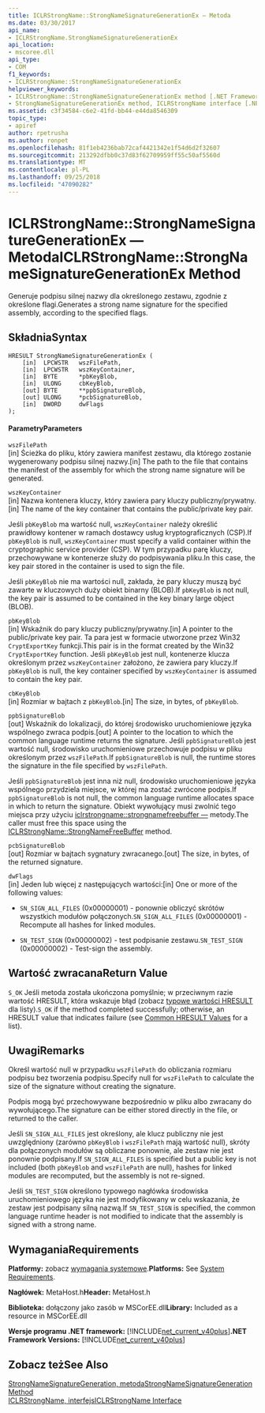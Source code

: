 ```yaml
---
title: ICLRStrongName::StrongNameSignatureGenerationEx — Metoda
ms.date: 03/30/2017
api_name:
- ICLRStrongName.StrongNameSignatureGenerationEx
api_location:
- mscoree.dll
api_type:
- COM
f1_keywords:
- ICLRStrongName::StrongNameSignatureGenerationEx
helpviewer_keywords:
- ICLRStrongName::StrongNameSignatureGenerationEx method [.NET Framework hosting]
- StrongNameSignatureGenerationEx method, ICLRStrongName interface [.NET Framework hosting]
ms.assetid: c3f34584-c6e2-41fd-bb44-e44da8546309
topic_type:
- apiref
author: rpetrusha
ms.author: ronpet
ms.openlocfilehash: 81f1eb4236bab72caf4421342e1f54d6d2f32607
ms.sourcegitcommit: 213292dfbb0c37d83f62709959ff55c50af5560d
ms.translationtype: MT
ms.contentlocale: pl-PL
ms.lasthandoff: 09/25/2018
ms.locfileid: "47090282"
---
```

# <a name="iclrstrongnamestrongnamesignaturegenerationex-method"></a><span data-ttu-id="62351-102">ICLRStrongName::StrongNameSignatureGenerationEx — Metoda</span><span class="sxs-lookup"><span data-stu-id="62351-102">ICLRStrongName::StrongNameSignatureGenerationEx Method</span></span>
<span data-ttu-id="62351-103">Generuje podpisu silnej nazwy dla określonego zestawu, zgodnie z określone flagi.</span><span class="sxs-lookup"><span data-stu-id="62351-103">Generates a strong name signature for the specified assembly, according to the specified flags.</span></span>  
  
## <a name="syntax"></a><span data-ttu-id="62351-104">Składnia</span><span class="sxs-lookup"><span data-stu-id="62351-104">Syntax</span></span>  
  
```  
HRESULT StrongNameSignatureGenerationEx (  
    [in]  LPCWSTR   wszFilePath,  
    [in]  LPCWSTR   wszKeyContainer,  
    [in]  BYTE      *pbKeyBlob,  
    [in]  ULONG     cbKeyBlob,  
    [out] BYTE      **ppbSignatureBlob,  
    [out] ULONG     *pcbSignatureBlob,  
    [in]  DWORD     dwFlags  
);  
```  
  
#### <a name="parameters"></a><span data-ttu-id="62351-105">Parametry</span><span class="sxs-lookup"><span data-stu-id="62351-105">Parameters</span></span>  
 `wszFilePath`  
 <span data-ttu-id="62351-106">[in] Ścieżka do pliku, który zawiera manifest zestawu, dla którego zostanie wygenerowany podpisu silnej nazwy.</span><span class="sxs-lookup"><span data-stu-id="62351-106">[in] The path to the file that contains the manifest of the assembly for which the strong name signature will be generated.</span></span>  
  
 `wszKeyContainer`  
 <span data-ttu-id="62351-107">[in] Nazwa kontenera kluczy, który zawiera pary kluczy publiczny/prywatny.</span><span class="sxs-lookup"><span data-stu-id="62351-107">[in] The name of the key container that contains the public/private key pair.</span></span>  
  
 <span data-ttu-id="62351-108">Jeśli `pbKeyBlob` ma wartość null, `wszKeyContainer` należy określić prawidłowy kontener w ramach dostawcy usług kryptograficznych (CSP).</span><span class="sxs-lookup"><span data-stu-id="62351-108">If `pbKeyBlob` is null, `wszKeyContainer` must specify a valid container within the cryptographic service provider (CSP).</span></span> <span data-ttu-id="62351-109">W tym przypadku parę kluczy, przechowywane w kontenerze służy do podpisywania pliku.</span><span class="sxs-lookup"><span data-stu-id="62351-109">In this case, the key pair stored in the container is used to sign the file.</span></span>  
  
 <span data-ttu-id="62351-110">Jeśli `pbKeyBlob` nie ma wartości null, zakłada, że pary kluczy muszą być zawarte w kluczowych duży obiekt binarny (BLOB).</span><span class="sxs-lookup"><span data-stu-id="62351-110">If `pbKeyBlob` is not null, the key pair is assumed to be contained in the key binary large object (BLOB).</span></span>  
  
 `pbKeyBlob`  
 <span data-ttu-id="62351-111">[in] Wskaźnik do pary kluczy publiczny/prywatny.</span><span class="sxs-lookup"><span data-stu-id="62351-111">[in] A pointer to the public/private key pair.</span></span> <span data-ttu-id="62351-112">Ta para jest w formacie utworzone przez Win32 `CryptExportKey` funkcji.</span><span class="sxs-lookup"><span data-stu-id="62351-112">This pair is in the format created by the Win32 `CryptExportKey` function.</span></span> <span data-ttu-id="62351-113">Jeśli `pbKeyBlob` jest null, kontenerze klucza określonym przez `wszKeyContainer` założono, że zawiera pary kluczy.</span><span class="sxs-lookup"><span data-stu-id="62351-113">If `pbKeyBlob` is null, the key container specified by `wszKeyContainer` is assumed to contain the key pair.</span></span>  
  
 `cbKeyBlob`  
 <span data-ttu-id="62351-114">[in] Rozmiar w bajtach z `pbKeyBlob`.</span><span class="sxs-lookup"><span data-stu-id="62351-114">[in] The size, in bytes, of `pbKeyBlob`.</span></span>  
  
 `ppbSignatureBlob`  
 <span data-ttu-id="62351-115">[out] Wskaźnik do lokalizacji, do której środowisko uruchomieniowe języka wspólnego zwraca podpis.</span><span class="sxs-lookup"><span data-stu-id="62351-115">[out] A pointer to the location to which the common language runtime returns the signature.</span></span> <span data-ttu-id="62351-116">Jeśli `ppbSignatureBlob` jest wartość null, środowisko uruchomieniowe przechowuje podpisu w pliku określonym przez `wszFilePath`.</span><span class="sxs-lookup"><span data-stu-id="62351-116">If `ppbSignatureBlob` is null, the runtime stores the signature in the file specified by `wszFilePath`.</span></span>  
  
 <span data-ttu-id="62351-117">Jeśli `ppbSignatureBlob` jest inna niż null, środowisko uruchomieniowe języka wspólnego przydziela miejsce, w której ma zostać zwrócone podpis.</span><span class="sxs-lookup"><span data-stu-id="62351-117">If `ppbSignatureBlob` is not null, the common language runtime allocates space in which to return the signature.</span></span> <span data-ttu-id="62351-118">Obiekt wywołujący musi zwolnić tego miejsca przy użyciu [iclrstrongname::strongnamefreebuffer —](../../../../docs/framework/unmanaged-api/hosting/iclrstrongname-strongnamefreebuffer-method.md) metody.</span><span class="sxs-lookup"><span data-stu-id="62351-118">The caller must free this space using the [ICLRStrongName::StrongNameFreeBuffer](../../../../docs/framework/unmanaged-api/hosting/iclrstrongname-strongnamefreebuffer-method.md) method.</span></span>  
  
 `pcbSignatureBlob`  
 <span data-ttu-id="62351-119">[out] Rozmiar w bajtach sygnatury zwracanego.</span><span class="sxs-lookup"><span data-stu-id="62351-119">[out] The size, in bytes, of the returned signature.</span></span>  
  
 `dwFlags`  
 <span data-ttu-id="62351-120">[in] Jeden lub więcej z następujących wartości:</span><span class="sxs-lookup"><span data-stu-id="62351-120">[in] One or more of the following values:</span></span>  
  
-   <span data-ttu-id="62351-121">`SN_SIGN_ALL_FILES` (0x00000001) - ponownie obliczyć skrótów wszystkich modułów połączonych.</span><span class="sxs-lookup"><span data-stu-id="62351-121">`SN_SIGN_ALL_FILES` (0x00000001) - Recompute all hashes for linked modules.</span></span>  
  
-   <span data-ttu-id="62351-122">`SN_TEST_SIGN` (0x00000002) - test podpisanie zestawu.</span><span class="sxs-lookup"><span data-stu-id="62351-122">`SN_TEST_SIGN` (0x00000002) - Test-sign the assembly.</span></span>  
  
## <a name="return-value"></a><span data-ttu-id="62351-123">Wartość zwracana</span><span class="sxs-lookup"><span data-stu-id="62351-123">Return Value</span></span>  
 <span data-ttu-id="62351-124">`S_OK` Jeśli metoda została ukończona pomyślnie; w przeciwnym razie wartość HRESULT, która wskazuje błąd (zobacz [typowe wartości HRESULT](https://go.microsoft.com/fwlink/?LinkId=213878) dla listy).</span><span class="sxs-lookup"><span data-stu-id="62351-124">`S_OK` if the method completed successfully; otherwise, an HRESULT value that indicates failure (see [Common HRESULT Values](https://go.microsoft.com/fwlink/?LinkId=213878) for a list).</span></span>  
  
## <a name="remarks"></a><span data-ttu-id="62351-125">Uwagi</span><span class="sxs-lookup"><span data-stu-id="62351-125">Remarks</span></span>  
 <span data-ttu-id="62351-126">Określ wartość null w przypadku `wszFilePath` do obliczania rozmiaru podpisu bez tworzenia podpisu.</span><span class="sxs-lookup"><span data-stu-id="62351-126">Specify null for `wszFilePath` to calculate the size of the signature without creating the signature.</span></span>  
  
 <span data-ttu-id="62351-127">Podpis mogą być przechowywane bezpośrednio w pliku albo zwracany do wywołującego.</span><span class="sxs-lookup"><span data-stu-id="62351-127">The signature can be either stored directly in the file, or returned to the caller.</span></span>  
  
 <span data-ttu-id="62351-128">Jeśli `SN_SIGN_ALL_FILES` jest określony, ale klucz publiczny nie jest uwzględniony (zarówno `pbKeyBlob` i `wszFilePath` mają wartość null), skróty dla połączonych modułów są obliczane ponownie, ale zestaw nie jest ponownie podpisany.</span><span class="sxs-lookup"><span data-stu-id="62351-128">If `SN_SIGN_ALL_FILES` is specified but a public key is not included (both `pbKeyBlob` and `wszFilePath` are null), hashes for linked modules are recomputed, but the assembly is not re-signed.</span></span>  
  
 <span data-ttu-id="62351-129">Jeśli `SN_TEST_SIGN` określono typowego nagłówka środowiska uruchomieniowego języka nie jest modyfikowany w celu wskazania, że zestaw jest podpisany silną nazwą.</span><span class="sxs-lookup"><span data-stu-id="62351-129">If `SN_TEST_SIGN` is specified, the common language runtime header is not modified to indicate that the assembly is signed with a strong name.</span></span>  
  
## <a name="requirements"></a><span data-ttu-id="62351-130">Wymagania</span><span class="sxs-lookup"><span data-stu-id="62351-130">Requirements</span></span>  
 <span data-ttu-id="62351-131">**Platformy:** zobacz [wymagania systemowe](../../../../docs/framework/get-started/system-requirements.md).</span><span class="sxs-lookup"><span data-stu-id="62351-131">**Platforms:** See [System Requirements](../../../../docs/framework/get-started/system-requirements.md).</span></span>  
  
 <span data-ttu-id="62351-132">**Nagłówek:** MetaHost.h</span><span class="sxs-lookup"><span data-stu-id="62351-132">**Header:** MetaHost.h</span></span>  
  
 <span data-ttu-id="62351-133">**Biblioteka:** dołączony jako zasób w MSCorEE.dll</span><span class="sxs-lookup"><span data-stu-id="62351-133">**Library:** Included as a resource in MSCorEE.dll</span></span>  
  
 <span data-ttu-id="62351-134">**Wersje programu .NET framework:** [!INCLUDE[net_current_v40plus](../../../../includes/net-current-v40plus-md.md)]</span><span class="sxs-lookup"><span data-stu-id="62351-134">**.NET Framework Versions:** [!INCLUDE[net_current_v40plus](../../../../includes/net-current-v40plus-md.md)]</span></span>  
  
## <a name="see-also"></a><span data-ttu-id="62351-135">Zobacz też</span><span class="sxs-lookup"><span data-stu-id="62351-135">See Also</span></span>  
 [<span data-ttu-id="62351-136">StrongNameSignatureGeneration, metoda</span><span class="sxs-lookup"><span data-stu-id="62351-136">StrongNameSignatureGeneration Method</span></span>](../../../../docs/framework/unmanaged-api/hosting/iclrstrongname-strongnamesignaturegeneration-method.md)  
 [<span data-ttu-id="62351-137">ICLRStrongName, interfejs</span><span class="sxs-lookup"><span data-stu-id="62351-137">ICLRStrongName Interface</span></span>](../../../../docs/framework/unmanaged-api/hosting/iclrstrongname-interface.md)
